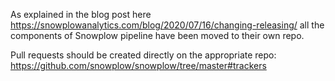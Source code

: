 As explained in the blog post here https://snowplowanalytics.com/blog/2020/07/16/changing-releasing/ all the components of Snowplow pipeline have been moved to their own repo.

Pull requests should be created directly on the appropriate repo: https://github.com/snowplow/snowplow/tree/master#trackers

